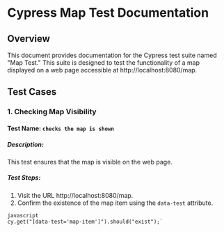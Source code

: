 # Cypress Map Test Documentation

## Overview

This document provides documentation for the Cypress test suite named "Map Test." This suite is designed to test the functionality of a map displayed on a web page accessible at http://localhost:8080/map.

## Test Cases

### 1. Checking Map Visibility

#### Test Name: `checks the map is shown`

##### Description:

This test ensures that the map is visible on the web page.

##### Test Steps:

1. Visit the URL http://localhost:8080/map.
2. Confirm the existence of the map item using the `data-test` attribute.
```
javascript
cy.get("[data-test='map-item']").should("exist");`
```
